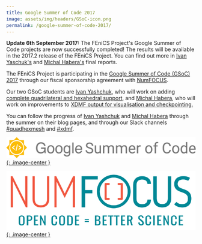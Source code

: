 ```yaml
---
title: Google Summer of Code 2017
image: assets/img/headers/GSoC-icon.png
permalink: /google-summer-of-code-2017/
---
```

**Update 6th September 2017:** The FEniCS Project's Google Summer of Code projects are now successfully completed! The results will be available in the 2017.2 release of the FEniCS Project. You can find out more in [Ivan Yaschuk's](http://nbviewer.jupyter.org/gist/IvanYashchuk/48bff62b155e31f85de975b24b23e4cb/?target=_blank) and [Michal Habera's](https://github.com/michalhabera/gsoc-summary/blob/master/README.md/?target=_blank) final reports.

The FEniCS Project is participating in the [Google Summer of Code (GSoC) 2017](https://developers.google.com/open-source/gsoc/?target=_blank) through our fiscal sponsorship agreement with [NumFOCUS](https://www.numfocus.org/programs/google-summer-of-code/?target=_blank).

Our two GSoC students are [Ivan Yashchuk](https://ivanyashchuk.github.io/?target=_blank), who will work on adding [complete quadrilateral and hexahedral support](https://summerofcode.withgoogle.com/dashboard/project/5847002177863680/overview/?target=_blank), and [Michal Habera](http://karlin.mff.cuni.cz/~habera/?p=gsoc17/?target=_blank), who will work on improvements to [XDMF output for visualisation and checkpointing.](https://summerofcode.withgoogle.com/dashboard/project/5552949523644416/overview/?target=_blank)

You can follow the progress of [Ivan Yashchuk](https://ivanyashchuk.github.io/?target=_blank) and [Michal Habera](http://karlin.mff.cuni.cz/~habera/?p=gsoc17/?target=_blank)
through the summer on their blog pages, and through our Slack channels
[#quadhexmesh](https://fenicsproject.slackarchive.io/quadhexmesh/page-1/?target=_blank) and [#xdmf](https://fenicsproject.slackarchive.io/xdmf/page-1/?target=_blank).

[![GSoC](/assets/img/gsoc/GSoC-logo.png){: .image-center }](https://developers.google.com/open-source/gsoc/)

[![NumFOCUS](/assets/img/numfocus.png){: .image-center }](https://www.numfocus.org/)

